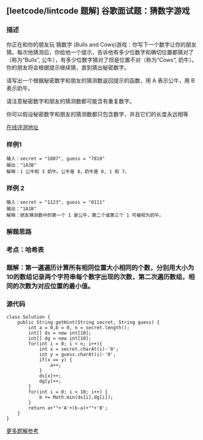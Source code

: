 ## [leetcode/lintcode 题解] 谷歌面试题：猜数字游戏

### 描述

你正在和你的朋友玩 猜数字 (Bulls and Cows)游戏：你写下一个数字让你的朋友猜。每次他猜测后，你给他一个提示，告诉他有多少位数字和确切位置都猜对了（称为“Bulls”, 公牛），有多少位数字猜对了但是位置不对（称为“Cows”, 奶牛）。你的朋友将会根据提示继续猜，直到猜出秘密数字。

请写出一个根据秘密数字和朋友的猜测数返回提示的函数，用 A 表示公牛，用 B 表示奶牛。

请注意秘密数字和朋友的猜测数都可能含有重复数字。

你可以假设秘密数字和朋友的猜测数都只包含数字，并且它们的长度永远相等

[在线评测地址](https://www.lintcode.com/problem/1299/?utm_source=sc-github-sy)

### 样例1

```
输入：secret = "1807", guess = "7810"
输出："1A3B"
解释：1 公牛和 3 奶牛。公牛是 8，奶牛是 0, 1 和 7。
```

### 样例 2

```
输入：secret = "1123", guess = "0111"
输出："1A1B"
解释：朋友猜测数中的第一个 1 是公牛，第二个或第三个 1 可被视为奶牛。
```

### 解题思路

### 考点：哈希表

### 题解：第一遍遍历计算所有相同位置大小相同的个数，分别用大小为10的数组记录两个字符串每个数字出现的次数，第二次遍历数组，相同的次数为对应位置的最小值。

### 源代码

```
class Solution {
    public String getHint(String secret, String guess) {
        int a = 0,b = 0, n = secret.length();
        int[] ds = new int[10];
        int[] dg = new int[10];
        for(int i = 0; i < n; i++){
            int x = secret.charAt(i)-'0';
            int y = guess.charAt(i)-'0';
            if(x == y) {
                a++;
            }
            ds[x]++;
            dg[y]++;
        }
        for(int i = 0; i < 10; i++) {
            b += Math.min(ds[i],dg[i]);
        }
        return a+""+'A'+(b-a)+""+'B';
    }
}
```

[更多题解参考](https://www.jiuzhang.com/solution/bulls-and-cows/?utm_source=sc-github-sy)
